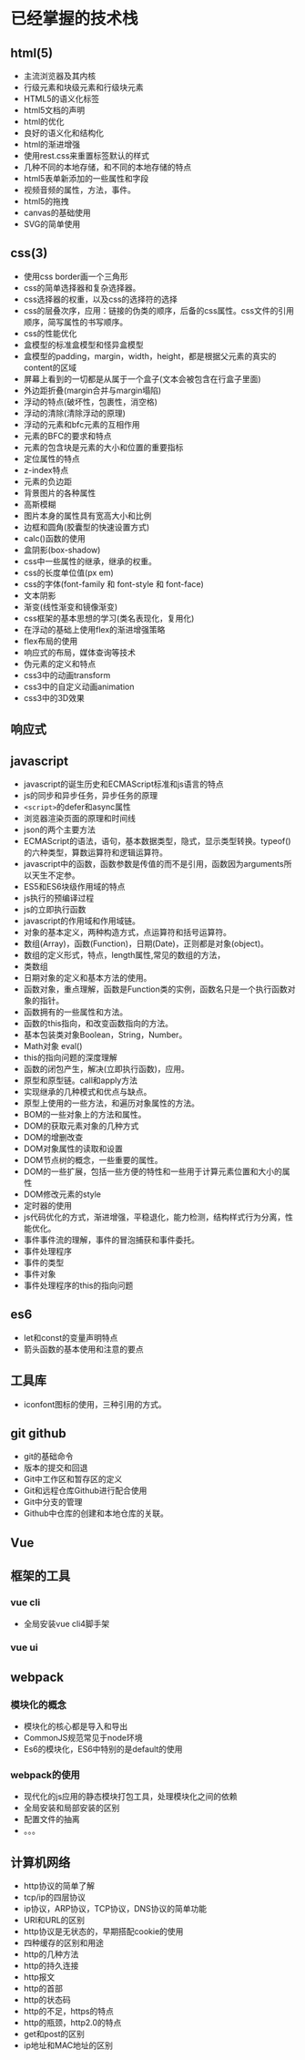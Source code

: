 # 已经掌握的技术栈

## html(5)

* 主流浏览器及其内核
* 行级元素和块级元素和行级块元素
* HTML5的语义化标签
* html5文档的声明
* html的优化
* 良好的语义化和结构化
* html的渐进增强
* 使用rest.css来重置标签默认的样式
* 几种不同的本地存储，和不同的本地存储的特点
* html5表单新添加的一些属性和字段
* 视频音频的属性，方法，事件。
* html5的拖拽
* canvas的基础使用
* SVG的简单使用

## css(3)

* 使用css border画一个三角形
* css的简单选择器和复杂选择器。
* css选择器的权重，以及css的选择符的选择
* css的层叠次序，应用：链接的伪类的顺序，后备的css属性。css文件的引用顺序，简写属性的书写顺序。
* css的性能优化
* 盒模型的标准盒模型和怪异盒模型
* 盒模型的padding，margin，width，height，都是根据父元素的真实的content的区域
* 屏幕上看到的一切都是从属于一个盒子(文本会被包含在行盒子里面)
* 外边距折叠(margin合并与margin塌陷)
* 浮动的特点(破坏性，包裹性，消空格)
* 浮动的清除(清除浮动的原理)
* 浮动的元素和bfc元素的互相作用
* 元素的BFC的要求和特点
* 元素的包含块是元素的大小和位置的重要指标
* 定位属性的特点
* z-index特点
* 元素的负边距
* 背景图片的各种属性
* 高斯模糊
* 图片本身的属性具有宽高大小和比例
* 边框和圆角(胶囊型的快速设置方式)
* calc()函数的使用
* 盒阴影(box-shadow)
* css中一些属性的继承，继承的权重。
* css的长度单位值(px em)
* css的字体(font-family 和 font-style 和 font-face)
* 文本阴影
* 渐变(线性渐变和镜像渐变)
* css框架的基本思想的学习(类名表现化，复用化)
* 在浮动的基础上使用flex的渐进增强策略
* flex布局的使用
* 响应式的布局，媒体查询等技术
* 伪元素的定义和特点
* css3中的动画transform
* css3中的自定义动画animation
* css3中的3D效果

## 响应式

## javascript

* javascript的诞生历史和ECMAScript标准和js语言的特点
* js的同步和异步任务，异步任务的原理
* ```<script>```的defer和async属性
* 浏览器渲染页面的原理和时间线
* json的两个主要方法
* ECMAScript的语法，语句，基本数据类型，隐式，显示类型转换。typeof()的六种类型，算数运算符和逻辑运算符。
* javascript中的函数，函数参数是传值的而不是引用，函数因为arguments所以天生不定参。
* ES5和ES6块级作用域的特点
* js执行的预编译过程
* js的立即执行函数
* javascript的作用域和作用域链。
* 对象的基本定义，两种构造方式，点运算符和括号运算符。
* 数组(Array)，函数(Function)，日期(Date)，正则都是对象(object)。
* 数组的定义形式，特点，length属性,常见的数组的方法，
* 类数组
* 日期对象的定义和基本方法的使用。
* 函数对象，重点理解，函数是Function类的实例，函数名只是一个执行函数对象的指针。
* 函数拥有的一些属性和方法。
* 函数的this指向，和改变函数指向的方法。
* 基本包装类对象Boolean，String，Number。
* Math对象 eval()
* this的指向问题的深度理解
* 函数的闭包产生，解决(立即执行函数)，应用。
* 原型和原型链。call和apply方法
* 实现继承的几种模式和优点与缺点。
* 原型上使用的一些方法，和遍历对象属性的方法。
* BOM的一些对象上的方法和属性。
* DOM的获取元素对象的几种方式
* DOM的增删改查
* DOM对象属性的读取和设置
* DOM节点树的概念，一些重要的属性。
* DOM的一些扩展，包括一些方便的特性和一些用于计算元素位置和大小的属性
* DOM修改元素的style
* 定时器的使用
* js代码优化的方式，渐进增强，平稳退化，能力检测，结构样式行为分离，性能优化。
* 事件事件流的理解，事件的冒泡捕获和事件委托。
* 事件处理程序
* 事件的类型
* 事件对象
* 事件处理程序的this的指向问题

## es6

* let和const的变量声明特点
* 箭头函数的基本使用和注意的要点

## 工具库

* iconfont图标的使用，三种引用的方式。

## git github

* git的基础命令
* 版本的提交和回退
* Git中工作区和暂存区的定义
* Git和远程仓库Github进行配合使用
* Git中分支的管理
* Github中仓库的创建和本地仓库的关联。

## Vue

## 框架的工具

### vue cli

* 全局安装vue cli4脚手架

### vue ui

## webpack

### 模块化的概念

* 模块化的核心都是导入和导出
* CommonJS规范常见于node环境
* Es6的模块化，ES6中特别的是default的使用

### webpack的使用

* 现代化的js应用的静态模块打包工具，处理模块化之间的依赖
* 全局安装和局部安装的区别
* 配置文件的抽离
* 。。。

## 计算机网络

* http协议的简单了解
* tcp/ip的四层协议
* ip协议，ARP协议，TCP协议，DNS协议的简单功能
* URI和URL的区别
* http协议是无状态的，早期搭配cookie的使用
* 四种缓存的区别和用途
* http的几种方法
* http的持久连接
* http报文
* http的首部
* http的状态码
* http的不足，https的特点
* http的瓶颈，http2.0的特点
* get和post的区别
* ip地址和MAC地址的区别